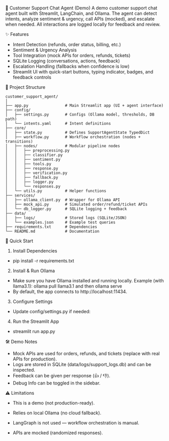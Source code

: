 🤖 Customer Support Chat Agent (Demo)
A demo customer support chat agent built with Streamlit, LangChain, and Ollama.
The agent can detect intents, analyze sentiment & urgency, call APIs (mocked), and escalate when needed. All interactions are logged locally for feedback and review.

✨ Features
- Intent Detection (refunds, order status, billing, etc.)
- Sentiment & Urgency Analysis
- Tool Integration (mock APIs for orders, refunds, tickets)
- SQLite Logging (conversations, actions, feedback)
- Escalation Handling (fallbacks when confidence is low)
- Streamlit UI with quick-start buttons, typing indicator, badges, and feedback controls


📂 Project Structure
```text
customer_support_agent/
│
├── app.py                # Main Streamlit app (UI + agent interface)
├── config/
│   ├── settings.py       # Configs (Ollama model, thresholds, DB path)
│   └── intents.yaml      # Intent definitions
├── core/
│   ├── state.py          # Defines SupportAgentState TypedDict
│   ├── workflow.py       # Workflow orchestration (nodes + transitions)
│   ├── nodes/            # Modular pipeline nodes
│   │   ├── preprocessing.py
│   │   ├── classifier.py
│   │   ├── sentiment.py
│   │   ├── tools.py
│   │   ├── response.py
│   │   ├── verification.py
│   │   ├── fallback.py
│   │   ├── logger.py
│   │   └── responses.py
│   └── utils.py          # Helper functions
├── services/
│   ├── ollama_client.py  # Wrapper for Ollama API
│   ├── mock_api.py       # Simulated order/refund/ticket APIs
│   └── db_logger.py      # SQLite logging + feedback
├── data/
│   ├── logs/             # Stored logs (SQLite/JSON)
│   └── examples.json     # Example test queries
├── requirements.txt      # Dependencies
└── README.md             # Documentation
```


🚀 Quick Start

1. Install Dependencies
- pip install -r requirements.txt

2. Install & Run Ollama
- Make sure you have Ollama installed and running locally.
Example (with llama3.1): ollama pull llama3.1 and then ollama serve
- By default, the app connects to http://localhost:11434.

3. Configure Settings
- Update config/settings.py if needed:

4. Run the Streamlit App
- streamlit run app.py


🛠 Demo Notes
- Mock APIs are used for orders, refunds, and tickets (replace with real APIs for production).
- Logs are stored in SQLite (data/logs/support_logs.db) and can be inspected.
- Feedback can be given per response (👍 / 👎).
- Debug Info can be toggled in the sidebar.


⚠️ Limitations
- This is a demo (not production-ready).
- Relies on local Ollama (no cloud fallback).
- LangGraph is not used — workflow orchestration is manual.

- APIs are mocked (randomized responses).

